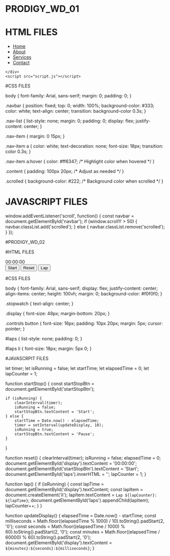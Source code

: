 # PRODIGY_WD_01
# HTML FILES

<!DOCTYPE html>
<html lang="en">
<head>
    <meta charset="UTF-8">
    <meta name="viewport" content="width=device-width, initial-scale=1.0">
    <title>Interactive Navigation Menu</title>
    <link rel="stylesheet" href="styles.css">
</head>
<body>
    <nav class="navbar" id="navbar">
        <ul class="nav-list">
            <li class="nav-item"><a href="#home">Home</a></li>
            <li class="nav-item"><a href="#about">About</a></li>
            <li class="nav-item"><a href="#services">Services</a></li>
            <li class="nav-item"><a href="#contact">Contact</a></li>
        </ul>
    </nav>
    <div class="content">
      
    </div>
    <script src="script.js"></script>
</body>
</html>

#CSS FILES

body {
    font-family: Arial, sans-serif;
    margin: 0;
    padding: 0;
}

.navbar {
    position: fixed;
    top: 0;
    width: 100%;
    background-color: #333;
    color: white;
    text-align: center;
    transition: background-color 0.3s;
}

.nav-list {
    list-style: none;
    margin: 0;
    padding: 0;
    display: flex;
    justify-content: center;
}

.nav-item {
    margin: 0 15px;
}

.nav-item a {
    color: white;
    text-decoration: none;
    font-size: 18px;
    transition: color 0.3s;
}

.nav-item a:hover {
    color: #ff6347; /* Highlight color when hovered */
}

.content {
    padding: 100px 20px; /* Adjust as needed */
}

.scrolled {
    background-color: #222; /* Background color when scrolled */
}

# JAVASCRIPT FILES

window.addEventListener('scroll', function() {
    const navbar = document.getElementById('navbar');
    if (window.scrollY > 50) {
        navbar.classList.add('scrolled');
    } else {
        navbar.classList.remove('scrolled');
    }
});



#PRODIGY_WD_02

#HTML FILES
<!DOCTYPE html>
<html lang="en">
<head>
    <meta charset="UTF-8">
    <meta name="viewport" content="width=device-width, initial-scale=1.0">
    <title>Stopwatch</title>
    <link rel="stylesheet" href="styles1.css">
</head>
<body>
    <div class="stopwatch">
        <div class="display" id="display">00:00:00</div>
        <div class="controls">
            <button id="startStopBtn" onclick="startStop()">Start</button>
            <button onclick="reset()">Reset</button>
            <button onclick="lap()">Lap</button>
        </div>
        <ul id="laps"></ul>
    </div>
    <script src="script1.js"></script>
</body>
</html>

#CSS FILES

body {
    font-family: Arial, sans-serif;
    display: flex;
    justify-content: center;
    align-items: center;
    height: 100vh;
    margin: 0;
    background-color: #f0f0f0;
}

.stopwatch {
    text-align: center;
}

.display {
    font-size: 48px;
    margin-bottom: 20px;
}

.controls button {
    font-size: 16px;
    padding: 10px 20px;
    margin: 5px;
    cursor: pointer;
}

#laps {
    list-style: none;
    padding: 0;
}

#laps li {
    font-size: 18px;
    margin: 5px 0;
}

#JAVASCRPIT FILES

let timer;
let isRunning = false;
let startTime;
let elapsedTime = 0;
let lapCounter = 1;

function startStop() {
    const startStopBtn = document.getElementById('startStopBtn');
    
    if (isRunning) {
        clearInterval(timer);
        isRunning = false;
        startStopBtn.textContent = 'Start';
    } else {
        startTime = Date.now() - elapsedTime;
        timer = setInterval(updateDisplay, 10);
        isRunning = true;
        startStopBtn.textContent = 'Pause';
    }
}

function reset() {
    clearInterval(timer);
    isRunning = false;
    elapsedTime = 0;
    document.getElementById('display').textContent = '00:00:00';
    document.getElementById('startStopBtn').textContent = 'Start';
    document.getElementById('laps').innerHTML = '';
    lapCounter = 1;
}

function lap() {
    if (isRunning) {
        const lapTime = document.getElementById('display').textContent;
        const lapItem = document.createElement('li');
        lapItem.textContent = `Lap ${lapCounter}: ${lapTime}`;
        document.getElementById('laps').appendChild(lapItem);
        lapCounter++;
    }
}

function updateDisplay() {
    elapsedTime = Date.now() - startTime;
    const milliseconds = Math.floor((elapsedTime % 1000) / 10).toString().padStart(2, '0');
    const seconds = Math.floor((elapsedTime / 1000) % 60).toString().padStart(2, '0');
    const minutes = Math.floor((elapsedTime / 60000) % 60).toString().padStart(2, '0');
    document.getElementById('display').textContent = `${minutes}:${seconds}:${milliseconds}`;
}
